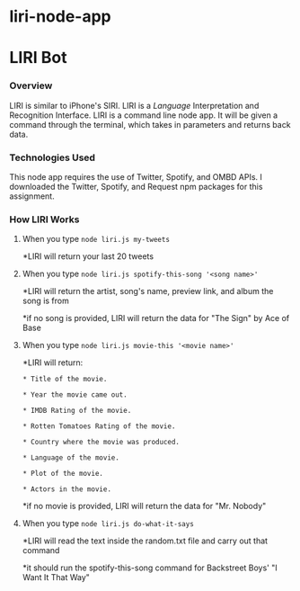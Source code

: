 # liri-node-app

# LIRI Bot

### Overview
 LIRI is similar to iPhone's SIRI. LIRI is a _Language_ Interpretation and Recognition Interface. LIRI is a command line node app. It will be given a command through the terminal, which takes in parameters and returns back data.

### Technologies Used
This node app requires the use of Twitter, Spotify, and OMBD APIs. I downloaded the Twitter, Spotify, and Request npm packages for this assignment.

### How LIRI Works

1. When you type `node liri.js my-tweets`

	*LIRI will return your last 20 tweets

2. When you type `node liri.js spotify-this-song '<song name>'`

	*LIRI will return the artist, song's name, preview link, and album the song is from

	*if no song is provided, LIRI will return the data for "The Sign" by Ace of Base

3. When you type `node liri.js movie-this '<movie name>'`

	*LIRI will return:

	   * Title of the movie.

       * Year the movie came out.

       * IMDB Rating of the movie.

       * Rotten Tomatoes Rating of the movie.

       * Country where the movie was produced.

       * Language of the movie.

       * Plot of the movie.

       * Actors in the movie.

    *if no movie is provided, LIRI will return the data for "Mr. Nobody"

4. When you type `node liri.js do-what-it-says`

	*LIRI will read the text inside the random.txt file and carry out that command
	
	*it should run the spotify-this-song command for Backstreet Boys' "I Want It That Way"

